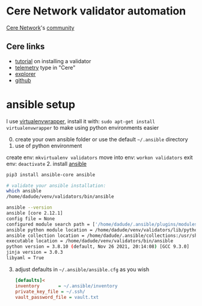 # Cere Network validator automation
[Cere Network](https://cere.network/)'s [community](https://t.me/cerenetwork_official)
## Cere links
- [tutorial](https://cere-network.gitbook.io/cere-network/node/install-and-update/start-a-node) on installing a validator
- [telemetry](https://telemetry.polkadot.io/#all-chains/0x42b9b44b4950b6c1edae543a7696caf8d0a160e9bc0424ab4ab217f7a8ba30dc) type in "Cere"
- [explorer](https://explorer.cere.network/#/explorer)
- [github](https://github.com/Cerebellum-Network)

ansible setup
=============

I use [virtualenvwrapper](https://virtualenvwrapper.readthedocs.io/en/latest/), install it with: `sudo apt-get install virtualenvwrapper` to make using python environments easier

0. create your own ansible folder or use the default `~/.ansible` directory
1. use of python environment

  create env: `mkvirtualenv validators`
  move into env: `workon validators`
  exit env: `deactivate`
2. install [ansible](https://docs.ansible.com/ansible/latest/installation_guide/intro_installation.html)

   ```bash
   pip3 install ansible-core ansible

   # validate your ansible installation:
   which ansible
   /home/dadude/venv/validators/bin/ansible

   ansible --version
ansible [core 2.12.1]
  config file = None
  configured module search path = ['/home/dadude/.ansible/plugins/modules', '/usr/share/ansible/plugins/modules']
  ansible python module location = /home/dadude/venv/validators/lib/python3.8/site-packages/ansible
  ansible collection location = /home/dadude/.ansible/collections:/usr/share/ansible/collections
  executable location = /home/dadude/venv/validators/bin/ansible
  python version = 3.8.10 (default, Nov 26 2021, 20:14:08) [GCC 9.3.0]
  jinja version = 3.0.3
  libyaml = True

   ```
3. adjust defaults in `~/.ansible/ansible.cfg` as you wish

   ```ini
   [defaults]<
   inventory       = ~/.ansible/inventory
   private_key_file = ~/.ssh/
   vault_password_file = vault.txt
   ```
